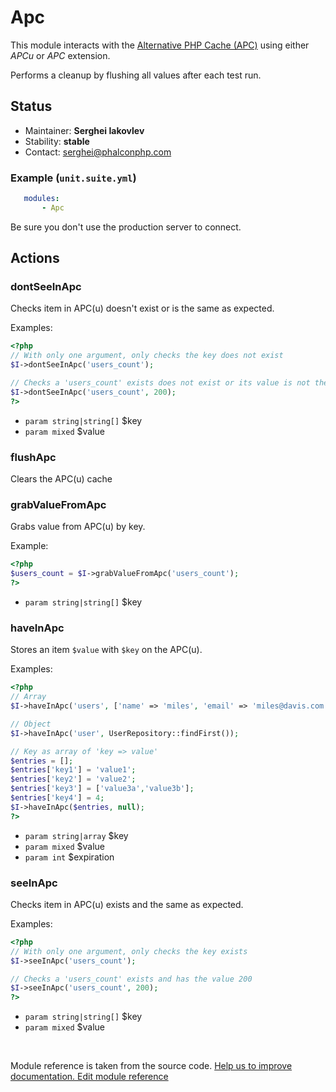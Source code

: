 # Apc


This module interacts with the [Alternative PHP Cache (APC)](http://php.net/manual/en/intro.apcu.php)
using either _APCu_ or _APC_ extension.

Performs a cleanup by flushing all values after each test run.

## Status

* Maintainer: **Serghei Iakovlev**
* Stability: **stable**
* Contact: serghei@phalconphp.com

### Example (`unit.suite.yml`)

```yaml
   modules:
       - Apc
```

Be sure you don't use the production server to connect.


## Actions

### dontSeeInApc
 
Checks item in APC(u) doesn't exist or is the same as expected.

Examples:

``` php
<?php
// With only one argument, only checks the key does not exist
$I->dontSeeInApc('users_count');

// Checks a 'users_count' exists does not exist or its value is not the one provided
$I->dontSeeInApc('users_count', 200);
?>
```

 * `param string|string[]` $key
 * `param mixed` $value


### flushApc
 
Clears the APC(u) cache


### grabValueFromApc
 
Grabs value from APC(u) by key.

Example:

``` php
<?php
$users_count = $I->grabValueFromApc('users_count');
?>
```

 * `param string|string[]` $key


### haveInApc
 
Stores an item `$value` with `$key` on the APC(u).

Examples:

```php
<?php
// Array
$I->haveInApc('users', ['name' => 'miles', 'email' => 'miles@davis.com']);

// Object
$I->haveInApc('user', UserRepository::findFirst());

// Key as array of 'key => value'
$entries = [];
$entries['key1'] = 'value1';
$entries['key2'] = 'value2';
$entries['key3'] = ['value3a','value3b'];
$entries['key4'] = 4;
$I->haveInApc($entries, null);
?>
```

 * `param string|array` $key
 * `param mixed` $value
 * `param int` $expiration


### seeInApc
 
Checks item in APC(u) exists and the same as expected.

Examples:

``` php
<?php
// With only one argument, only checks the key exists
$I->seeInApc('users_count');

// Checks a 'users_count' exists and has the value 200
$I->seeInApc('users_count', 200);
?>
```

 * `param string|string[]` $key
 * `param mixed` $value

<p>&nbsp;</p><div class="alert alert-warning">Module reference is taken from the source code. <a href="https://github.com/Codeception/Codeception/tree/2.3/src/Codeception/Module/Apc.php">Help us to improve documentation. Edit module reference</a></div>
